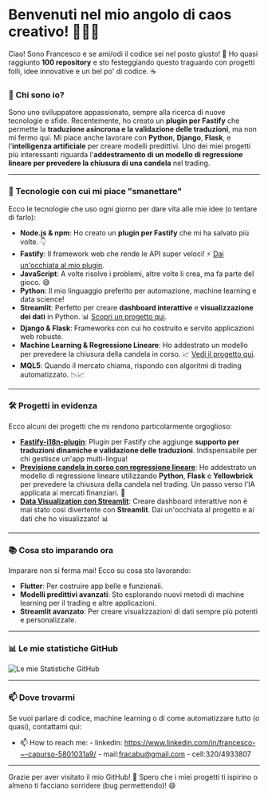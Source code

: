 # Benvenuti nel mio angolo di caos creativo! 🎉👨‍💻

Ciao! Sono Francesco e se ami/odi il codice  sei nel posto giusto! 🚀 Ho quasi raggiunto **100 repository** e sto festeggiando questo traguardo con progetti folli, idee innovative e un bel po' di codice. ☕️

### 🌟 Chi sono io?
Sono uno sviluppatore appassionato, sempre alla ricerca di nuove tecnologie e sfide. Recentemente, ho creato un **plugin per Fastify** che permette la **traduzione asincrona e la validazione delle traduzioni**, ma non mi fermo qui. Mi piace anche lavorare con **Python**, **Django**, **Flask**, e l'**intelligenza artificiale** per creare modelli predittivi. Uno dei miei progetti più interessanti riguarda l'**addestramento di un modello di regressione lineare per prevedere la chiusura di una candela** nel trading.

---

### 🔧 Tecnologie con cui mi piace "smanettare"

Ecco le tecnologie che uso ogni giorno per dare vita alle mie idee (o tentare di farlo):

- **Node.js & npm**: Ho creato un **plugin per Fastify** che mi ha salvato più volte. 👇
- **Fastify**: Il framework web che rende le API super veloci! ⚡️ [Dai un'occhiata al mio plugin](https://github.com/fracabu/fastify-i18n-plugin).
- **JavaScript**: A volte risolve i problemi, altre volte li crea, ma fa parte del gioco. 😅
- **Python**: Il mio linguaggio preferito per automazione, machine learning e data science!
- **Streamlit**: Perfetto per creare **dashboard interattive** e **visualizzazione dei dati** in Python. 📊 [Scopri un progetto qui](link-alla-repo-di-streamlit).
- **Django & Flask**: Frameworks con cui ho costruito e servito applicazioni web robuste.
- **Machine Learning & Regressione Lineare**: Ho addestrato un modello per prevedere la chiusura della candela in corso. 📈 [Vedi il progetto qui](link-al-progetto-di-prediction).
- **MQL5**: Quando il mercato chiama, rispondo con algoritmi di trading automatizzato. 📉📈

---

### 🛠️ Progetti in evidenza

Ecco alcuni dei progetti che mi rendono particolarmente orgoglioso:

- **[Fastify-i18n-plugin](https://github.com/fracabu/fastify-i18n-plugin)**: Plugin per Fastify che aggiunge **supporto per traduzioni dinamiche e validazione delle traduzioni**. Indispensabile per chi gestisce un'app multi-lingua!
- **[Previsione candela in corso con regressione lineare](link-al-progetto-di-prediction)**: Ho addestrato un modello di regressione lineare utilizzando **Python**, **Flask** e **Yellowbrick** per prevedere la chiusura della candela nel trading. Un passo verso l'IA applicata ai mercati finanziari. 🚀
- **[Data Visualization con Streamlit](link-alla-repo-di-streamlit)**: Creare dashboard interattive non è mai stato così divertente con **Streamlit**. Dai un'occhiata al progetto e ai dati che ho visualizzato! 📊

---

### 📚 Cosa sto imparando ora

Imparare non si ferma mai! Ecco su cosa sto lavorando:

- **Flutter**: Per costruire app belle e funzionali.
- **Modelli predittivi avanzati**: Sto esplorando nuovi metodi di machine learning per il trading e altre applicazioni.
- **Streamlit avanzato**: Per creare visualizzazioni di dati sempre più potenti e personalizzate.

---

### 📊 Le mie statistiche GitHub

![Le mie Statistiche GitHub](https://github-readme-stats.vercel.app/api?username=il-tuo-username&show_icons=true&theme=dark)

---

### 📫 Dove trovarmi

Se vuoi parlare di codice, machine learning o di come automatizzare tutto (o quasi), contattami qui:

- 📫 How to reach me:   - linkedin: https://www.linkedin.com/in/francesco-~-capurso-5801031a9/
                        - mail:fracabu@gmail.com
                         - cell:320/4933807

---

Grazie per aver visitato il mio GitHub! 🎉 Spero che i miei progetti ti ispirino o almeno ti facciano sorridere (bug permettendo)! 😄
